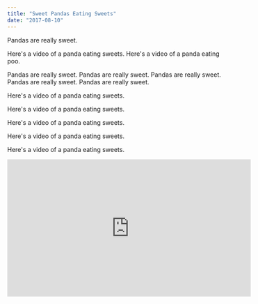 ```yaml
---
title: "Sweet Pandas Eating Sweets"
date: "2017-08-10"
---
```


Pandas are really sweet.

Here's a video of a panda eating sweets.
Here's a video of a panda eating poo.

Pandas are really sweet.
Pandas are really sweet.
Pandas are really sweet.
Pandas are really sweet.
Pandas are really sweet.

Here's a video of a panda eating sweets.

Here's a video of a panda eating sweets.

Here's a video of a panda eating sweets.

Here's a video of a panda eating sweets.

Here's a video of a panda eating sweets.

<iframe width="560" height="315" src="https://www.youtube.com/embed/4n0xNbfJLR8" frameborder="0" allowfullscreen></iframe>
